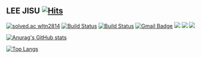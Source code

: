 ## LEE JISU   [![Hits](https://hits.seeyoufarm.com/api/count/incr/badge.svg?url=https%3A%2F%2Fgithub.com%2Fwltn2814&count_bg=%2379C83D&title_bg=%23555555&icon=&icon_color=%23E7E7E7&title=hits&edge_flat=false)](https://hits.seeyoufarm.com)
[![solved.ac wltn2814](http://mazassumnida.wtf/api/mini/generate_badge?boj=wltn2814)](https://solved.ac/wltn2814/)  [![Build Status](https://img.shields.io/badge/blog-gray)](https://wisdom-bloom.tistory.com/) [![Build Status](https://img.shields.io/badge/notion-lightgray)](https://www.notion.so/Home-e7942cd900df4f1fb5b98d7234d41470) [![Gmail Badge](https://img.shields.io/badge/Gmail-d14836?style=flat-square&logo=Gmail&logoColor=white&link=mailto:snugyun01@gmail.com)](mailto:wltn102998@gmail.com) <img src="https://img.shields.io/badge/Python-3766AB?style=flat-square&logo=Python&logoColor=white"/></a> <img src="https://img.shields.io/badge/django-092E20?style=flat-square&logo=Django&logoColor=white"/></a> <img src="https://img.shields.io/badge/git-F05032?style=flat-square&logo=git&logoColor=white"/></a> 


[![Anurag's GitHub stats](https://github-readme-stats.vercel.app/api?username=wltn2814&theme=dracula)](https://github.com/anuraghazra/github-readme-stats)

[![Top Langs](https://github-readme-stats.vercel.app/api/top-langs/?username=wltn2814&layout=compact&theme=dracula)](https://github.com/anuraghazra/github-readme-stats)

<!--
**wltn2814/wltn2814** is a ✨ _special_ ✨ repository because its `README.md` (this file) appears on your GitHub profile.

Here are some ideas to get you started:

- 🔭 I’m currently working on ...
- 🌱 I’m currently learning ...
- 👯 I’m looking to collaborate on ...
- 🤔 I’m looking for help with ...
- 💬 Ask me about ...
- 📫 How to reach me: ...
- 😄 Pronouns: ...
- ⚡ Fun fact: ...
-->
